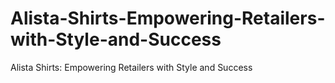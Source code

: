 # Alista-Shirts-Empowering-Retailers-with-Style-and-Success
Alista Shirts: Empowering Retailers with Style and Success
